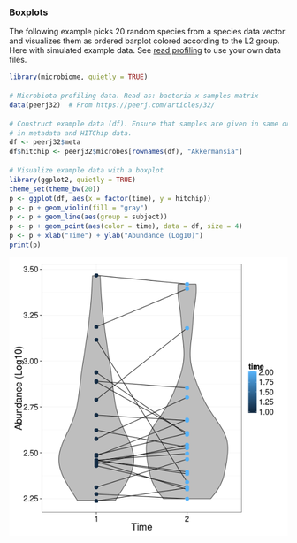 ### Boxplots

The following example picks 20 random species from a species data vector and visualizes them as ordered barplot colored according to the L2 group. Here with simulated example data. See [read.profiling](reading) to use your own data files.


```r
library(microbiome, quietly = TRUE)

# Microbiota profiling data. Read as: bacteria x samples matrix
data(peerj32)  # From https://peerj.com/articles/32/

# Construct example data (df). Ensure that samples are given in same order
# in metadata and HITChip data.
df <- peerj32$meta
df$hitchip <- peerj32$microbes[rownames(df), "Akkermansia"]

# Visualize example data with a boxplot
library(ggplot2, quietly = TRUE)
theme_set(theme_bw(20))
p <- ggplot(df, aes(x = factor(time), y = hitchip))
p <- p + geom_violin(fill = "gray")
p <- p + geom_line(aes(group = subject))
p <- p + geom_point(aes(color = time), data = df, size = 4)
p <- p + xlab("Time") + ylab("Abundance (Log10)")
print(p)
```

![plot of chunk barplot-example](figure/barplot-example-1.png) 
